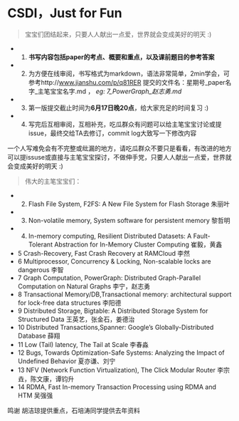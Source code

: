 # CSDI，Just for Fun
>宝宝们团结起来，只要人人献出一点爱，世界就会变成美好的明天 :)
* 1. **书写内容包括paper的考点、概要和重点，以及课前题目的参考答案**
* 2. 为方便在线审阅，书写格式为markdown，语法非常简单，2min学会，可参考http://www.jianshu.com/p/q81RER  提交的文件名：星期号_paper名字_主笔宝宝名字.md ，  *eg: 7_PowerGraph_赵志勇.md*
* 3. 第一版提交截止时间为**6月17日晚20点**，给大家充足的时间复习 :)
* 4. 写完后互相审阅，互相补充，吃瓜群众有问题可以给主笔宝宝讨论或提issue，最终交给TA去修订，commit log大致写一下修改内容

一个人写难免会有不完整或纰漏的地方，请吃瓜群众不要只是看看，有改进的地方可以提issuse或直接与主笔宝宝探讨，不做伸手党，只要人人献出一点爱，世界就会变成美好的明天 :)


>伟大的主笔宝宝们：
* 2. Flash File System,  F2FS: A New File System for Flash Storage   朱丽叶
* 3. Non-volatile memory,  System software for persistent memory     黎哲明
* 4. In-memory computing, Resilient Distributed Datasets: A Fault-Tolerant Abstraction for In-Memory Cluster Computing 崔毅，黄鑫
* 5 Crash-Recovery,  Fast Crash Recovery at RAMCloud 李然
* 6 Multiprocessor, Concurrency & Locking,  Non-scalable locks are dangerous 李智
* 7 Graph Computation, PowerGraph: Distributed Graph-Parallel Computation on Natural Graphs 李宁，赵志勇
* 8 Transactional Memory/DB,Transactional memory: architectural support for lock-free data structures 李阳德
* 9 Distributed Storage,  Bigtable: A Distributed Storage System for Structured Data  王英艺，张金石，姜德治
* 10 Distributed Transactions,Spanner: Google’s Globally-Distributed Database   薛翔
* 11 Low (Tail) latency, The Tail at Scale 李春淼
* 12 Bugs, Towards Optimization-Safe Systems: Analyzing the Impact of Undefined Behavior 夏亦谦、刘宁
* 13 NFV (Network Function Virtualization),  The Click Modular Router 李宗垚，陈文康，谭钧升
* 14 RDMA, Fast In-memory Transaction Processing using RDMA and HTM 吴强强

鸣谢 胡洁琼提供重点，石培涛同学提供去年资料
